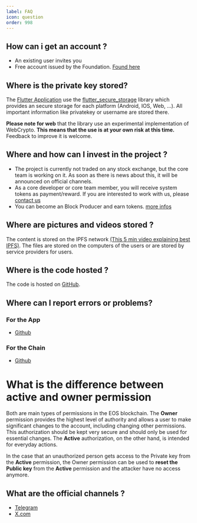 ```yaml
---
label: FAQ
icon: question
order: 998
---
```



## How can i get an account ?

* An existing user invites you
* Free account issued by the Foundation. [Found here](https://foundation.cubebased.com/)

## Where is the private key stored?

The [Flutter Application](https://github.com/cubebased/flutterapp) use the [flutter_secure_storage](https://pub.dev/packages/flutter_secure_storage) library which provides an secure storage for each platform (Android, IOS, Web, ...). All important information like privatekey or username are stored there.

**Please note for web** that the library use an experimental implementation of WebCrypto. **This means that the use is at your own risk at this time.** Feedback to improve it is welcome.


## Where and how can I invest in the project ?
  
* The project is currently not traded on any stock exchange, but the core team is working on it. As soon as there is news about this, it will be announced on official channels.
* As a core developer or core team member, you will receive system tokens as payment/reward. If you are interested to work with us, please [contact us](https://doc.cubebased.com/participate/overview/)
* You can become an Block Producer and earn tokens. [more infos](https://doc.cubebased.com/participate/blockproducers/)
  
## Where are pictures and videos stored ?

The content is stored on the IPFS network [(This 5 min video explaining best IPFS)](https://www.youtube.com/watch?v=TbagkanDeiU). The files are stored on the computers of the users or are stored by service providers for users.

## Where is the code hosted ?
The code is hosted on [GitHub](https://github.com/cubebased).

## Where can I report errors or problems?

### For the App
* [Github](https://github.com/cubebased/flutterapp/issues)
### For the Chain
* [Github](https://github.com/cubebased/blockchain/issues)

# What is the difference between active and owner permission

Both are main types of permissions in the EOS blockchain. The **Owner** permission provides the highest level of authority and allows a user to make significant changes to the account, including changing other permissions. This authorization should be kept very secure and should only be used for essential changes. The **Active** authorization, on the other hand, is intended for everyday actions.

In the case that an unauthorized person gets access to the Private key from the **Active** permission, the Owner permission can be used to **reset the Public key** from the **Active** permission and the attacker have no access anymore.

## What are the official channels ?

* [Telegram](https://t.me/cubebased)
* [X.com](https://twitter.com/cubebased_com)
 
